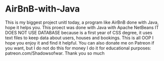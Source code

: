 # AirBnB-with-Java
This is my biggest project unitl today, a program like AirBnB done with Java, hope it helps you.
This proect was done with Java with Apache NetBeans IT DOES NOT USE DATABASE because is a first year of CSS degree, it uses text files to keep data about users, houses and bookings.
This is all OOP I hope you enjoy it and find it helpful.
You can also donate me on Patreon if you want, but I do not do this for money I do it for educational purposes: patreon.com/Shadowsofwar.
Thank you so much
